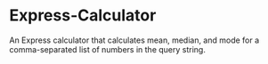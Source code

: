 # Express-Calculator
An Express calculator that calculates mean, median, and mode for a comma-separated list of numbers in the query string. 
